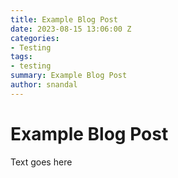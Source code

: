 ```yaml
---
title: Example Blog Post
date: 2023-08-15 13:06:00 Z
categories:
- Testing
tags:
- testing
summary: Example Blog Post
author: snandal
---  
```


# Example Blog Post
Text goes here